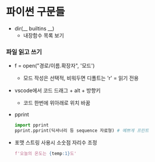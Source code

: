 # 파이썬 구문들

* dir(__ builtins __)
  * 내장함수 목록 보기

### 파일 읽고 쓰기

* f = open("경로/이름.확장자", '모드')
  * 모드 작성은 선택적, 비워두면 디폴트는 'r' = 읽기 전용



* vscode에서 코드 드래그 + alt + 방향키

  * 코드 한번에 위아래로 위치 바꿈

    

* pprint

  ```python
  import pprint
  pprint.pprint(딕셔너리 등 sequence 자료형) # 예쁘게 프린트
  ```

  
  
* 포맷 스트링 사용시 소숫점 자리수 조정

  ```python
  f'오늘의 온도는 {temp:1}도'
  ```

  
